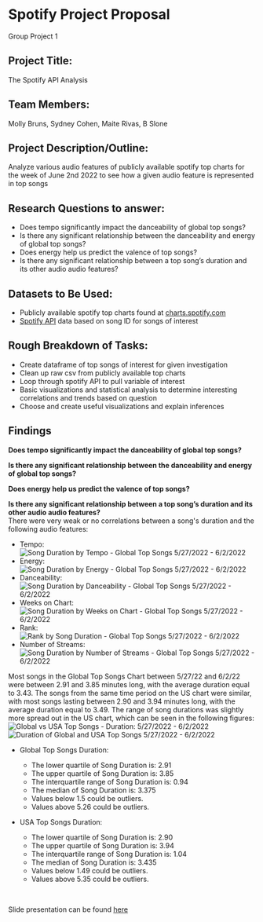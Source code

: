 # Spotify Project Proposal
Group Project 1


## Project Title: 
The Spotify API Analysis 

## Team Members: 
Molly Bruns, Sydney Cohen, Maite Rivas,  B Slone

## Project Description/Outline: 
Analyze various audio features of publicly available spotify top charts for the week of June 2nd 2022 to see how a given audio feature is represented in top songs 

## Research Questions to answer: 
* Does tempo significantly impact the danceability of global top songs?
* Is there any significant relationship between the danceability and energy of global top songs?
* Does energy help us predict the valence of top songs? 
* Is there any significant relationship between a top song’s duration and its other audio audio features?

## Datasets to Be Used:
* Publicly available spotify top charts found at [charts.spotify.com](https://charts.spotify.com/charts/view/regional-global-weekly/latest)
* [Spotify API](https://developer.spotify.com/documentation/web-api/reference/#/operations/get-several-audio-features) data based on song ID for songs of interest 

## Rough Breakdown of Tasks: 
* Create dataframe of top songs of interest for given investigation
* Clean up raw csv from publicly available top charts 
* Loop through spotify API to pull variable of interest 
* Basic visualizations and statistical analysis to determine interesting correlations and trends based on question
* Choose and create useful visualizations and explain inferences 

## Findings

**Does tempo significantly impact the danceability of global top songs?**</br>


**Is there any significant relationship between the danceability and energy of global top songs?**</br>


**Does energy help us predict the valence of top songs?**</br> 


**Is there any significant relationship between a top song’s duration and its other audio audio features?**</br>
There were very weak or no correlations between a song's duration and the following audio features: 
- Tempo: ![Song Duration by Tempo - Global Top Songs 5/27/2022 - 6/2/2022](https://github.com/mbruns13/project_1_spotify/blob/main/images/duration_tempo.png?raw=true)
- Energy: ![Song Duration by Energy - Global Top Songs 5/27/2022 - 6/2/2022](https://github.com/mbruns13/project_1_spotify/blob/main/images/duration_energy.png?raw=true)
- Danceability: ![Song Duration by Danceability - Global Top Songs 5/27/2022 - 6/2/2022](https://github.com/mbruns13/project_1_spotify/blob/main/images/duration_danceability.png?raw=true) 
- Weeks on Chart: ![Song Duration by Weeks on Chart - Global Top Songs 5/27/2022 - 6/2/2022](https://github.com/mbruns13/project_1_spotify/blob/main/images/duration_weeks-on-chart.png?raw=true)
- Rank: ![Rank by Song Duration - Global Top Songs 5/27/2022 - 6/2/2022](https://github.com/mbruns13/project_1_spotify/blob/main/images/duration_rank.png?raw=true)
- Number of Streams: ![Song Duration by Number of Streams - Global Top Songs 5/27/2022 - 6/2/2022](https://github.com/mbruns13/project_1_spotify/blob/main/images/duration_streams.png?raw=true)

Most songs in the Global Top Songs Chart between 5/27/22 and 6/2/22 were between 2.91 and 3.85 minutes long, with the average duration equal to 3.43. The songs from the same time period on the US chart were similar, with most songs lasting between 2.90 and 3.94 minutes long, with the average duration equal to 3.49. The range of song durations was slightly more spread out in the US chart, which can be seen in the following figures:
![Global vs USA Top Songs - Duration: 5/27/2022 - 6/2/2022](https://github.com/mbruns13/project_1_spotify/blob/main/images/usa_global_bar.png?raw=true)
![Duration of Global and USA Top Songs 5/27/2022 - 6/2/2022](https://github.com/mbruns13/project_1_spotify/blob/main/images/combined_boxplot.png?raw=true)
 - Global Top Songs Duration:
    - The lower quartile of Song Duration is: 2.91
    - The upper quartile of Song Duration is: 3.85
    - The interquartile range of Song Duration is: 0.94
    - The median of Song Duration is: 3.375 
    - Values below 1.5 could be outliers.
    - Values above 5.26 could be outliers.
    
 - USA Top Songs Duration:
    - The lower quartile of Song Duration is: 2.90
    - The upper quartile of Song Duration is: 3.94
    - The interquartile range of Song Duration is: 1.04
    - The median of Song Duration is: 3.435 
    - Values below 1.49 could be outliers.
    - Values above 5.35 could be outliers.


</br>

Slide presentation can be found [here](https://docs.google.com/presentation/d/1emqUlGtQ6cZXMqo08uc2ZbHmale3IQClO9j39Cb1cxk/)